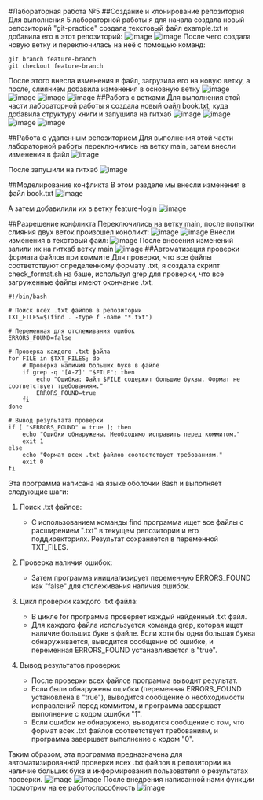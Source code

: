 #Лабораторная работа №5
##Создание и клонирование репозитория
Для выполнения 5 лабораторной работы я для начала создала новый репозиторий "git-practice"
создала текстовый файл example.txt и добавила его в этот репозиторий:
![image](https://github.com/kristina-step/git-practice/assets/157066665/68679cc3-347f-4d41-9fde-917a40e00139)
![image](https://github.com/kristina-step/git-practice/assets/157066665/e1147efb-6643-4dac-926e-876e610b6a28)
После чего создала новую ветку и переключилась на неё с помощью команд:
```
git branch feature-branch
git checkout feature-branch
```
После этого внесла изменения в файл, загрузила его на новую ветку, а после, слиянием добавила изменения в основную ветку
![image](https://github.com/kristina-step/git-practice/assets/157066665/fc8ada21-df5b-40b1-9cdf-270f8fc90bfc)
![image](https://github.com/kristina-step/git-practice/assets/157066665/3c6e95f6-5853-4072-8e1e-c56118791f63)
![image](https://github.com/kristina-step/git-practice/assets/157066665/96efd901-da99-43d2-a908-ce8cb1f3ed89)
![image](https://github.com/kristina-step/git-practice/assets/157066665/551beca2-7065-49c6-9b7f-76051acfc454)
##Работа с ветками
Для выполнения этой части лабораторной работы я создала новый файл book.txt, куда добавила структуру книги и запушила на гитхаб
![image](https://github.com/kristina-step/git-practice/assets/157066665/6f89023b-9db0-49cd-a5c6-9e571812e35f)
![image](https://github.com/kristina-step/git-practice/assets/157066665/3ec735aa-e922-4f32-b759-4b706146450c)
![image](https://github.com/kristina-step/git-practice/assets/157066665/eee6bf36-537b-40c7-8e6a-cf6fe965478e)
![image](https://github.com/kristina-step/git-practice/assets/157066665/c26e60cc-89ab-40e1-8983-a4bb299bae5d)

##Работа с удаленным репозиторием
Для выполнения этой части лабораторной работы переключились на ветку main, затем внесли изменения в файл
![image](https://github.com/kristina-step/git-practice/assets/157066665/e5266efe-3819-47dd-af25-fa5e40262118)

После запушили на гитхаб
![image](https://github.com/kristina-step/git-practice/assets/157066665/0b7b43bc-0e62-4265-aaf9-c240515c5f35)


##Моделирование конфликта
В этом разделе мы внесли изменения в файл book.txt
![image](https://github.com/kristina-step/git-practice/assets/157066665/00d6a5c8-7bbf-44c4-ac44-d3d3d7846ca4)

А затем добавилили их в ветку feature-login
![image](https://github.com/kristina-step/git-practice/assets/157066665/0b2ac113-30d1-49cd-b527-6144f452ac8a)

##Разрешение конфликта
Переключились на ветку main, после попытки слияния двух веток произошел конфликт:
![image](https://github.com/kristina-step/git-practice/assets/157066665/aaf98c44-dc13-468a-88ff-d08b4a9d2e1d)
![image](https://github.com/kristina-step/git-practice/assets/157066665/23bc3f56-7694-4b9c-90a3-61da12163e02)
Внесли изменения в текстовый файл:
![image](https://github.com/kristina-step/git-practice/assets/157066665/a4e559f7-a5f4-48f7-94c4-59cbb56f2573)
После внесения изменений залили их на гитхаб ветку main
![image](https://github.com/kristina-step/git-practice/assets/157066665/1881cc3e-ee53-469a-af5e-e652d985b536)
##Автоматизация проверки формата файлов при коммите
Для проверки, что все файлы соответствуют определенному формату .txt, я создала скрипт check_format.sh на баше, используя grep для проверки, что все загруженные файлы имеют окончание .txt.
```
#!/bin/bash

# Поиск всех .txt файлов в репозитории
TXT_FILES=$(find . -type f -name "*.txt")

# Переменная для отслеживания ошибок
ERRORS_FOUND=false

# Проверка каждого .txt файла
for FILE in $TXT_FILES; do
    # Проверка наличия больших букв в файле
    if grep -q '[A-Z]' "$FILE"; then
        echo "Ошибка: Файл $FILE содержит большие буквы. Формат не соответствует требованиям."
        ERRORS_FOUND=true
    fi
done

# Вывод результата проверки
if [ "$ERRORS_FOUND" = true ]; then
    echo "Ошибки обнаружены. Необходимо исправить перед коммитом."
    exit 1
else
    echo "Формат всех .txt файлов соответствует требованиям."
    exit 0
fi
```
Эта программа написана на языке оболочки Bash и выполняет следующие шаги:

1. Поиск .txt файлов:
   - С использованием команды find программа ищет все файлы с расширением ".txt" в текущем репозитории и его поддиректориях. Результат сохраняется в переменной TXT_FILES.

2. Проверка наличия ошибок:
   - Затем программа инициализирует переменную ERRORS_FOUND как "false" для отслеживания наличия ошибок.

3. Цикл проверки каждого .txt файла:
   - В цикле for программа проверяет каждый найденный .txt файл. 
   - Для каждого файла используется команда grep, которая ищет наличие больших букв в файле. Если хотя бы одна большая буква обнаруживается, выводится сообщение об ошибке, и переменная ERRORS_FOUND устанавливается в "true".

4. Вывод результатов проверки:
   - После проверки всех файлов программа выводит результат.
   - Если были обнаружены ошибки (переменная ERRORS_FOUND установлена в "true"), выводится сообщение о необходимости исправлений перед коммитом, и программа завершает выполнение с кодом ошибки "1".
   - Если ошибок не обнаружено, выводится сообщение о том, что формат всех .txt файлов соответствует требованиям, и программа завершает выполнение с кодом "0".

Таким образом, эта программа предназначена для автоматизированной проверки всех .txt файлов в репозитории на наличие больших букв и информирования пользователя о результатах проверки.
![image](https://github.com/kristina-step/git-practice/assets/157066665/48a19cfc-b993-4415-8796-b67c9781c2fe)
![image](https://github.com/kristina-step/git-practice/assets/157066665/ba0e3add-736a-46b1-8c40-0b161dd6b832)
После внедрения написанной нами функции посмотрим на ее работоспособность
![image](https://github.com/kristina-step/git-practice/assets/157066665/a4d02293-bae2-43e7-977c-a87e1be93ea7)

